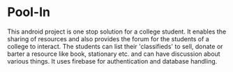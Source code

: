 # Pool-In
This android project is one stop solution for a college student. 
It enables the sharing of resources and also provides the forum for the students of a college to interact. 
The students can list their 'classifieds' to sell, donate or barter a resource like book, stationary etc. and can have discussion about various things.
It uses firebase for authentication and database handling.
